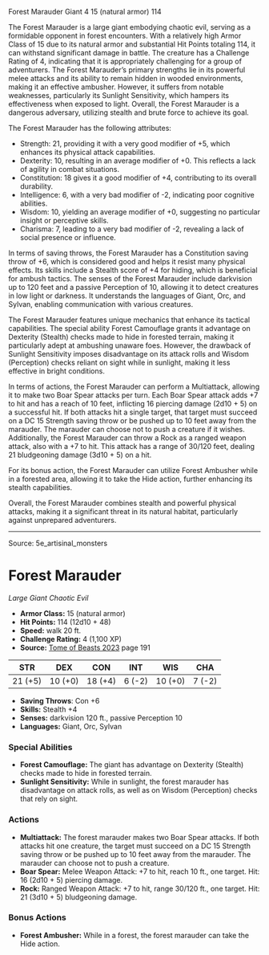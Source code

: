 <MonsterName/>Forest Marauder</MonsterName>
<CreatureType/>Giant</CreatureType>
<CR/>4</CR>
<AC/>15 (natural armor)</AC>
<HP/>114</HP>
<summary>The Forest Marauder is a large giant embodying chaotic evil, serving as a formidable opponent in forest encounters. With a relatively high Armor Class of 15 due to its natural armor and substantial Hit Points totaling 114, it can withstand significant damage in battle. The creature has a Challenge Rating of 4, indicating that it is appropriately challenging for a group of adventurers. The Forest Marauder’s primary strengths lie in its powerful melee attacks and its ability to remain hidden in wooded environments, making it an effective ambusher. However, it suffers from notable weaknesses, particularly its Sunlight Sensitivity, which hampers its effectiveness when exposed to light. Overall, the Forest Marauder is a dangerous adversary, utilizing stealth and brute force to achieve its goal.</summary>

<detail>

The Forest Marauder has the following attributes: 
- Strength: 21, providing it with a very good modifier of +5, which enhances its physical attack capabilities.
- Dexterity: 10, resulting in an average modifier of +0. This reflects a lack of agility in combat situations.
- Constitution: 18 gives it a good modifier of +4, contributing to its overall durability.
- Intelligence: 6, with a very bad modifier of -2, indicating poor cognitive abilities.
- Wisdom: 10, yielding an average modifier of +0, suggesting no particular insight or perceptive skills.
- Charisma: 7, leading to a very bad modifier of -2, revealing a lack of social presence or influence.

In terms of saving throws, the Forest Marauder has a Constitution saving throw of +6, which is considered good and helps it resist many physical effects. Its skills include a Stealth score of +4 for hiding, which is beneficial for ambush tactics. The senses of the Forest Marauder include darkvision up to 120 feet and a passive Perception of 10, allowing it to detect creatures in low light or darkness. It understands the languages of Giant, Orc, and Sylvan, enabling communication with various creatures.

The Forest Marauder features unique mechanics that enhance its tactical capabilities. The special ability Forest Camouflage grants it advantage on Dexterity (Stealth) checks made to hide in forested terrain, making it particularly adept at ambushing unaware foes. However, the drawback of Sunlight Sensitivity imposes disadvantage on its attack rolls and Wisdom (Perception) checks reliant on sight while in sunlight, making it less effective in bright conditions.

In terms of actions, the Forest Marauder can perform a Multiattack, allowing it to make two Boar Spear attacks per turn. Each Boar Spear attack adds +7 to hit and has a reach of 10 feet, inflicting 16 piercing damage (2d10 + 5) on a successful hit. If both attacks hit a single target, that target must succeed on a DC 15 Strength saving throw or be pushed up to 10 feet away from the marauder. The marauder can choose not to push a creature if it wishes. Additionally, the Forest Marauder can throw a Rock as a ranged weapon attack, also with a +7 to hit. This attack has a range of 30/120 feet, dealing 21 bludgeoning damage (3d10 + 5) on a hit.

For its bonus action, the Forest Marauder can utilize Forest Ambusher while in a forested area, allowing it to take the Hide action, further enhancing its stealth capabilities.

Overall, the Forest Marauder combines stealth and powerful physical attacks, making it a significant threat in its natural habitat, particularly against unprepared adventurers.</detail>



---

Source: 5e_artisinal_monsters

# Forest Marauder

*Large* *Giant* *Chaotic Evil*

- **Armor Class:** 15 (natural armor)
- **Hit Points:** 114 (12d10 + 48)
- **Speed:** walk 20 ft.
- **Challenge Rating:** 4 (1,100 XP)
- **Source:** [Tome of Beasts 2023](https://koboldpress.com/kpstore/product/tome-of-beasts-1-2023-edition/) page 191

| STR | DEX | CON | INT | WIS | CHA |
| --- | --- | --- | --- | --- | --- |
| 21 (+5) | 10 (+0) | 18 (+4) | 6 (-2) | 10 (+0) | 7 (-2) |

- **Saving Throws**: Con +6
- **Skills:** Stealth +4
- **Senses:** darkvision 120 ft., passive Perception 10
- **Languages:** Giant, Orc, Sylvan

### Special Abilities

- **Forest Camouflage:** The giant has advantage on Dexterity (Stealth) checks made to hide in forested terrain.
- **Sunlight Sensitivity:** While in sunlight, the forest marauder has disadvantage on attack rolls, as well as on Wisdom (Perception) checks that rely on sight.

### Actions

- **Multiattack:** The forest marauder makes two Boar Spear attacks. If both attacks hit one creature, the target must succeed on a DC 15 Strength saving throw or be pushed up to 10 feet away from the marauder. The marauder can choose not to push a creature.
- **Boar Spear:** Melee Weapon Attack: +7 to hit, reach 10 ft., one target. Hit: 16 (2d10 + 5) piercing damage.
- **Rock:** Ranged Weapon Attack: +7 to hit, range 30/120 ft., one target. Hit: 21 (3d10 + 5) bludgeoning damage.

### Bonus Actions

- **Forest Ambusher:** While in a forest, the forest marauder can take the Hide action.


